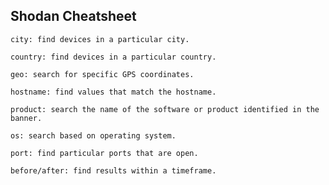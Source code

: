 ## Shodan Cheatsheet

```city: find devices in a particular city.```

```country: find devices in a particular country.```

```geo: search for specific GPS coordinates.```

```hostname: find values that match the hostname.```

```product: search the name of the software or product identified in the banner.```

```os: search based on operating system.```

```port: find particular ports that are open.```

```before/after: find results within a timeframe.```

